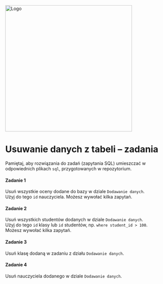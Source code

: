 <img alt="Logo" src="http://coderslab.pl/svg/logo-coderslab.svg" width="400">

#  Usuwanie danych z tabeli – zadania

Pamiętaj, aby rozwiązania do zadań (zapytania SQL) umieszczać w odpowiednich plikach `sql`, przygotowanych w repozytorium.

#### Zadanie 1

Usuń wszystkie oceny dodane do bazy w dziale `Dodawanie danych`.  
Użyj do tego `id` nauczyciela.
Możesz wywołać kilka zapytań.

#### Zadanie 2

Usuń wszystkich studentów dodanych w dziale `Dodawanie danych`.  
Użyj do tego `id` klasy lub `id` studentów, np. `where student_id > 100`.
Możesz wywołać kilka zapytań.

#### Zadanie 3

Usuń klasę dodaną w zadaniu z działu `Dodawanie danych`.

#### Zadanie 4

Usuń nauczyciela dodanego w dziale `Dodawanie danych`.
